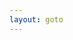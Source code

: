 ```yaml
---
layout: goto
---
```


<script>
    window.location.href = "{% link _posts/vmwarefusionpro/2018-7-15-vmwarefusionpro.md %}"
</script>